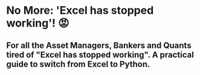 # No More: 'Excel has stopped working'! 😡
## For all the Asset Managers, Bankers and Quants tired of "Excel has stopped working". A practical guide to switch from Excel to Python.
